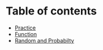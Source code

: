 # Table of contents

* [Practice](README.md)
* [Function](function.md)
* [Random and Probabilty](random.md)

